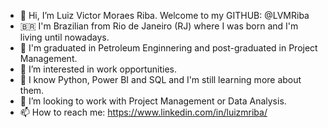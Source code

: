 - 👋 Hi, I’m Luiz Victor Moraes Riba. Welcome to my GITHUB: @LVMRiba
- 🇧🇷 I'm Brazilian from Rio de Janeiro (RJ) where I was born and I'm living until nowadays.
- 👷 I'm graduated in Petroleum Enginnering and post-graduated in Project Management.
- 👀 I’m interested in work opportunities.
- 🌱 I know Python, Power BI and SQL and I'm still learning more about them.
- 💞️ I’m looking to work with Project Management or Data Analysis.
- 📫 How to reach me: https://www.linkedin.com/in/luizmriba/

<!---
LVMRiba/LVMRiba is a ✨ special ✨ repository because its `README.md` (this file) appears on your GitHub profile.
You can click the Preview link to take a look at your changes.
--->
